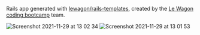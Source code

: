 Rails app generated with [lewagon/rails-templates](https://github.com/lewagon/rails-templates), created by the [Le Wagon coding bootcamp](https://www.lewagon.com) team.

![Screenshot 2021-11-29 at 13 02 34](https://user-images.githubusercontent.com/88334281/143838294-10496725-4876-47cf-95a5-9a767c87891c.png)
![Screenshot 2021-11-29 at 13 01 53](https://user-images.githubusercontent.com/88334281/143838336-33161364-0672-4564-bb4a-cf6e77f9054f.png)
